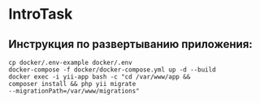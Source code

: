 # IntroTask

## Инструкция по развертыванию приложения:

<code>cp docker/.env-example docker/.env</code>
<br>
<code>docker-compose -f docker/docker-compose.yml up -d --build</code>
<br>
<code>docker exec -i yii-app bash -c "cd /var/www/app && composer install && php yii migrate --migrationPath=/var/www/migrations"</code>
